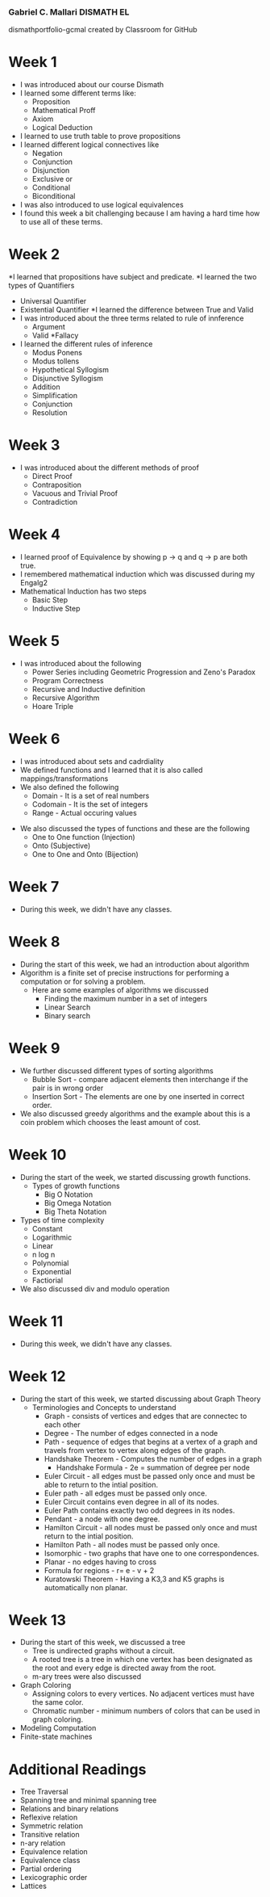 ### Gabriel C. Mallari DISMATH EL
dismathportfolio-gcmal created by Classroom for GitHub
# Week 1
* I was introduced about our course Dismath
* I learned some different terms like:
  * Proposition
  * Mathematical Proff
  * Axiom
  * Logical Deduction
* I learned to use truth table to prove propositions
* I learned different logical connectives like
  * Negation
  * Conjunction
  * Disjunction
  * Exclusive or
  * Conditional
  * Biconditional
* I was also introduced to use logical equivalences
* I found this week a bit challenging because I am having a hard time how to use all of these terms.

# Week 2
*I learned that propositions have subject and predicate.
*I learned the two types of Quantifiers
  * Universal Quantifier
  * Existential Quantifier
*I learned the difference between True and Valid
* I was introduced about the three terms related to rule of innference
  * Argument
  * Valid
  *Fallacy
* I learned the different rules of inference
  * Modus Ponens
  * Modus tollens
  * Hypothetical Syllogism
  * Disjunctive Syllogism
  * Addition
  * Simplification
  * Conjunction
  * Resolution

# Week 3
* I was introduced about the different methods of proof
  * Direct Proof
  * Contraposition
  * Vacuous and Trivial Proof
  * Contradiction
  
# Week 4
* I learned proof of Equivalence by showing p → q and q → p are both true.
* I remembered mathematical induction which was discussed during my Engalg2
* Mathematical Induction has two steps
  * Basic Step
  * Inductive Step
  
# Week 5
* I was introduced about the following
  * Power Series including Geometric Progression and Zeno's Paradox
  * Program Correctness
  * Recursive and Inductive definition
  * Recursive Algorithm
  * Hoare Triple
  
# Week 6
* I was introduced about sets and cadrdiality
* We defined functions and I learned that it is also called mappings/transformations
* We also defined the following
  * Domain - It is a set of real numbers
  * Codomain - It is the set of integers
  * Range - Actual occuring values
- We also discussed the types of functions and these are the following
  * One to One function (Injection)
  * Onto (Subjective)
  * One to One and Onto (Bijection)
 
# Week 7 
* During this week, we didn't have any classes.
 
# Week 8
* During the start of this week, we had an introduction about algorithm
* Algorithm is a finite set of precise instructions for performing a computation or for solving a problem.
  * Here are some examples of algorithms we discussed
    * Finding the maximum number in a set of integers
    * Linear Search
    * Binary search

# Week 9
* We further discussed different types of sorting algorithms
  * Bubble Sort - compare adjacent elements then interchange if the pair is in wrong order
  * Insertion Sort - The elements are one by one inserted in correct order.
* We also discussed greedy algorithms and the example about this is a coin problem which chooses the least amount of cost.
 
# Week 10
* During the start of the week, we started discussing growth functions.
  * Types of growth functions
    * Big O Notation
    * Big Omega Notation
    * Big Theta Notation
* Types of time complexity
  * Constant
  * Logarithmic
  * Linear
  * n log n
  * Polynomial
  * Exponential
  * Factiorial
* We also discussed div and modulo operation

# Week 11
* During this week, we didn't have any classes.

# Week 12
* During the start of this week, we started discussing about Graph Theory
  * Terminologies and Concepts to understand
    * Graph - consists of vertices and edges that are connectec to each other
    * Degree - The number of edges connected in a node
    * Path -  sequence of edges that begins at a vertex of a graph and travels from vertex to vertex along edges of the graph.
    * Handshake Theorem - Computes the number of edges in a graph
      * Handshake Formula - 2e = summation of degree per node
    * Euler Circuit - all edges must be passed only once and must be able to return to the intial position.
    * Euler path - all edges must be passed only once.
    * Euler Circuit contains even degree in all of its nodes.
    * Euler Path contains exactly two odd degrees in its nodes.
    * Pendant - a node with one degree.
    * Hamilton Circuit - all nodes must be passed only once and must return to the intial position.
    * Hamilton Path - all nodes must be passed only once.
    * Isomorphic - two graphs that have one to one correspondences.
    * Planar - no edges having to cross
    * Formula for regions - r= e - v + 2
    * Kuratowski Theorem - Having a K3,3 and K5 graphs is automatically non planar.

# Week 13
* During the start of this week, we discussed a tree
  * Tree is undirected graphs without a circuit.
  * A rooted tree is a tree in which one vertex has been designated as the root and every edge is directed away from the root.
  * m-ary trees were also discussed
* Graph Coloring
  * Assigning colors to every vertices. No adjacent vertices must have the same color.
  * Chromatic number - minimum numbers of colors that can be used in graph coloring.
* Modeling Computation
* Finite-state machines

# Additional Readings
* Tree Traversal
* Spanning tree and minimal spanning tree
* Relations and binary relations
* Reflexive relation
* Symmetric relation
* Transitive relation
* n-ary relation
* Equivalence relation
* Equivalence class
* Partial ordering
* Lexicographic order
* Lattices












